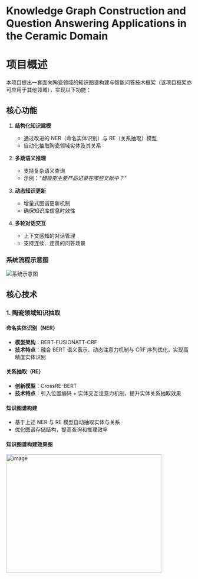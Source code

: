 # Knowledge Graph Construction and Question Answering Applications in the Ceramic Domain
# 项目概述

本项目提出一套面向陶瓷领域的知识图谱构建与智能问答技术框架（该项目框架亦可应用于其他领域），实现以下功能：

## 核心功能

1. **结构化知识建模**  
   - 通过改进的 NER（命名实体识别）与 RE（关系抽取）模型  
   - 自动化抽取陶瓷领域实体及其关系  

2. **多跳语义推理**  
   - 支持复杂语义查询  
   - 示例：*"醴陵窑主要产品记录在哪些文献中？"*  

3. **动态知识更新**  
   - 增量式图谱更新机制  
   - 确保知识库信息时效性  

4. **多轮对话交互**  
   - 上下文感知的对话管理  
   - 支持连续、连贯的问答场景  

### 系统流程示意图

![系统示意图](https://github.com/user-attachments/assets/b0ead2ff-5a8b-411b-bb21-65722aec37f6)

## 核心技术

### 1. 陶瓷领域知识抽取

#### 命名实体识别（NER）
- **模型架构**：BERT-FUSIONATT-CRF  
- **技术特点**：融合 BERT 语义表示、动态注意力机制与 CRF 序列优化，实现高精度实体识别  

#### 关系抽取（RE）
- **创新模型**：CrossRE-BERT  
- **技术特点**：引入位置编码 + 实体交互注意力机制，提升实体关系抽取效果  

#### 知识图谱构建
- 基于上述 NER 与 RE 模型自动抽取实体与关系  
- 优化图谱存储结构，提高查询和推理效率
#### 知识图谱构建效果图
  <img width="421" height="320" alt="image" src="https://github.com/user-attachments/assets/61501dfc-a679-4141-81e6-57c562dd9d66" />


